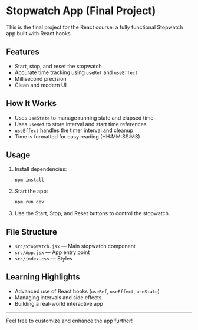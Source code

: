 # Stopwatch App (Final Project)

This is the final project for the React course: a fully functional Stopwatch app built with React hooks.

## Features

- Start, stop, and reset the stopwatch
- Accurate time tracking using `useRef` and `useEffect`
- Millisecond precision
- Clean and modern UI

## How It Works

- Uses `useState` to manage running state and elapsed time
- Uses `useRef` to store interval and start time references
- `useEffect` handles the timer interval and cleanup
- Time is formatted for easy reading (HH:MM:SS:MS)

## Usage

1. Install dependencies:
   ```sh
   npm install
   ```
2. Start the app:
   ```sh
   npm run dev
   ```
3. Use the Start, Stop, and Reset buttons to control the stopwatch.

## File Structure

- `src/StopWatch.jsx` — Main stopwatch component
- `src/App.jsx` — App entry point
- `src/index.css` — Styles

## Learning Highlights

- Advanced use of React hooks (`useRef`, `useEffect`, `useState`)
- Managing intervals and side effects
- Building a real-world interactive app

---

Feel free to customize and enhance the app further!
